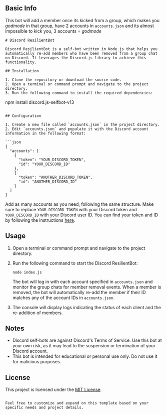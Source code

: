 ## Basic Info
This bot will add a member once its kicked from a group, 
which makes you *godmode* in that group,
have 2 accounts in `accounts.json` and its almost impossible to kick you,
3 accounts = *godmode*

```
# Discord ResilientBot

Discord ResilientBot is a self-bot written in Node.js that helps you automatically re-add members who have been removed from a group chat on Discord. It leverages the Discord.js library to achieve this functionality.

## Installation

1. Clone the repository or download the source code.
2. Open a terminal or command prompt and navigate to the project directory.
3. Run the following command to install the required dependencies:

   ```
   npm install discord.js-selfbot-v13
   ```

## Configuration

1. Create a new file called `accounts.json` in the project directory.
2. Edit `accounts.json` and populate it with the Discord account information in the following format:

   ```json
   {
     "accounts": [
       {
         "token": "YOUR_DISCORD_TOKEN",
         "id": "YOUR_DISCORD_ID"
       },
       {
         "token": "ANOTHER_DISCORD_TOKEN",
         "id": "ANOTHER_DISCORD_ID"
       }
     ]
   }
   ```

   Add as many accounts as you need, following the same structure. Make sure to replace `YOUR_DISCORD_TOKEN` with your Discord token and `YOUR_DISCORD_ID` with your Discord user ID. You can find your token and ID by following the instructions [here](https://discordjs.guide/preparations/setting-up-a-bot-application.html).

## Usage

1. Open a terminal or command prompt and navigate to the project directory.
2. Run the following command to start the Discord ResilientBot:

   ```
   node index.js
   ```

   The bot will log in with each account specified in `accounts.json` and monitor the group chats for member removal events. When a member is removed, the bot will automatically re-add the member if their ID matches any of the account IDs in `accounts.json`.

3. The console will display logs indicating the status of each client and the re-addition of members.

## Notes

- Discord self-bots are against Discord's Terms of Service. Use this bot at your own risk, as it may lead to the suspension or termination of your Discord account.
- This bot is intended for educational or personal use only. Do not use it for malicious purposes.

## License

This project is licensed under the [MIT License](LICENSE).
```

Feel free to customize and expand on this template based on your specific needs and project details.
